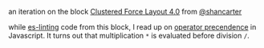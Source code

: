 an iteration on the block [Clustered Force Layout 4.0](https://bl.ocks.org/shancarter/f621ac5d93498aa1223d8d20e5d3a0f4) from [@shancarter](https://twitter.com/shancarter)

while [es-linting](http://eslint.org/docs/rules/no-mixed-operators) code from this block, I read up on [operator precendence](https://developer.mozilla.org/en-US/docs/Web/JavaScript/Reference/Operators/Operator_Precedence) in Javascript. It turns out that multiplication `*` is evaluated before division `/`.